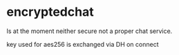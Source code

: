 encryptedchat
=============

Is at the moment neither secure not a proper chat service.

key used for aes256 is exchanged via DH on connect

